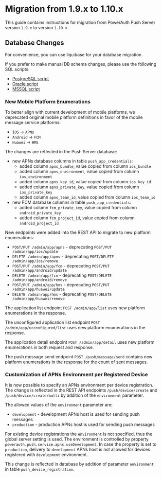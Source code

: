 # Migration from 1.9.x to 1.10.x

This guide contains instructions for migration from PowerAuth Push Server version `1.9.x` to version `1.10.x`.

## Database Changes

For convenience, you can use liquibase for your database migration.

If you prefer to make manual DB schema changes, please use the following SQL scripts:

- [PostgreSQL script](./sql/postgresql/migration_1.9.0_1.10.0.sql)
- [Oracle script](./sql/oracle/migration_1.9.0_1.10.0.sql)
- [MSSQL script](./sql/mssql/migration_1.9.0_1.10.0.sql)


### New Mobile Platform Enumerations

To better align with current development of mobile platforms, we deprecated original mobile platform definitions in favor of the mobile message service platforms:
- `iOS` -> `APNs`
- `Android` -> `FCM`
- `Huawei` -> `HMS`

The changes are reflected in the Push Server database:
- new APNs database columns in table `push_app_credentials`:
  - added column `apns_bundle`, value copied from column `ios_bundle`
  - added column `apns_environment`, value copied from column `ios_environment`
  - added column `apns_key_id`, value copied from column `ios_key_id`
  - added column `apns_private_key`, value copied from column `ios_private_key`
  - added column `apns_team_id`, value copied from column `ios_team_id`
- new FCM database columns in table `push_app_credentials`:
  - added column `fcm_private_key`, value copied from column `android_private_key`
  - added column `fcm_project_id`, value copied from column `android_project_id`

New endpoints were added into the REST API to migrate to new platform enumerations:
- `POST/PUT /admin/app/apns` - deprecating `POST/PUT /admin/app/ios/update`
- `DELETE /admin/app/apns` - deprecating `POST/DELETE /admin/app/ios/remove`
- `POST/PUT /admin/app/fcm` - deprecating `POST/PUT /admin/app/android/update`
- `DELETE /admin/app/fcm` - deprecating `POST/DELETE /admin/app/android/remove`
- `POST/PUT /admin/app/hms` - deprecating `POST/PUT /admin/app/huawei/update`
- `DELETE /admin/app/hms` - deprecating `POST/DELETE /admin/app/huawei/remove`

The application list endpoint `POST /admin/app/list` uses new platform enumerations in the response.

The unconfigured application list endpoint `POST /admin/app/unconfigured/list` uses new platform enumerations in the response.

The application detail endpoint `POST /admin/app/detail` uses new platform enumerations in both request and response.

The push message send endpoint `POST /push/message/send` contains new platform enumerations in the response for the count of sent messages. 

### Customization of APNs Environment per Registered Device

It is now possible to specify an APNs environment per device registration. The change is reflected in the REST API endpoints `/push/device/create` and `/push/device/create/multi` by addition of the `environment` parameter.

The allowed values of the `environment` parameter are:
- `development` - development APNs host is used for sending push messages
- `production` - production APNs host is used for sending push messages

For existing device registrations the `environment` is not specified, thus the global server setting is used. The environment is controlled by property `powerauth.push.service.apns.useDevelopment`. In case the property is set to `production`, delivery to `development` APNs host is not allowed for devices registered with `development` environment.

This change is reflected in database by addition of parameter `environment` in table `push_device_registration`.
